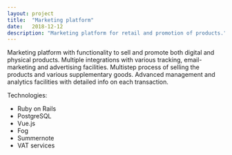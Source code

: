 ```yaml
---
layout: project
title:  "Marketing platform"
date:   2018-12-12
description: "Marketing platform for retail and promotion of products."
---
```


Marketing platform with functionality to sell and promote both digital and physical products.
Multiple integrations with various tracking, email-marketing and advertising facilities.
Multistep process of selling the products and various supplementary goods.
Advanced management and analytics facilities with detailed info on each transaction.


Technologies:
- Ruby on Rails
- PostgreSQL
- Vue.js
- Fog
- Summernote
- VAT services
